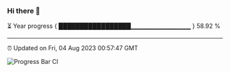 ### Hi there 👋

⏳ Year progress { █████████████████▁▁▁▁▁▁▁▁▁▁▁▁▁ } 58.92 %

---

⏰ Updated on Fri, 04 Aug 2023 00:57:47 GMT

![Progress Bar CI](https://github.com/liununu/liununu/workflows/Progress%20Bar%20CI/badge.svg)
